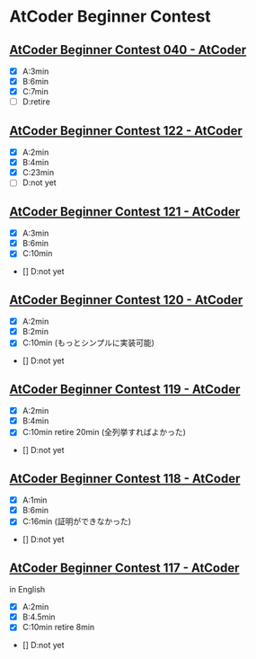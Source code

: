 # AtCoder Beginner Contest

## [AtCoder Beginner Contest 040 \- AtCoder]( https://atcoder.jp/contests/abc040 )

* [x] A:3min
* [x] B:6min
* [x] C:7min
* [ ] D:retire

## [AtCoder Beginner Contest 122 \- AtCoder]( https://atcoder.jp/contests/abc122 )

* [x] A:2min
* [x] B:4min
* [x] C:23min
* [ ] D:not yet

## [AtCoder Beginner Contest 121 \- AtCoder]( https://atcoder.jp/contests/abc121 )

* [x] A:3min
* [x] B:6min
* [x] C:10min
* [] D:not yet

## [AtCoder Beginner Contest 120 \- AtCoder]( https://atcoder.jp/contests/abc120 )

* [x] A:2min
* [x] B:2min
* [x] C:10min (もっとシンプルに実装可能)
* [] D:not yet

## [AtCoder Beginner Contest 119 \- AtCoder]( https://atcoder.jp/contests/abc119 )

* [x] A:2min
* [x] B:4min
* [x] C:10min retire 20min (全列挙すればよかった)
* [] D:not yet

## [AtCoder Beginner Contest 118 \- AtCoder]( https://atcoder.jp/contests/abc118 )

* [x] A:1min
* [x] B:6min
* [x] C:16min (証明ができなかった)
* [] D:not yet

## [AtCoder Beginner Contest 117 \- AtCoder]( https://atcoder.jp/contests/abc117 )

in English

* [x] A:2min
* [x] B:4.5min
* [x] C:10min retire 8min
* [] D:not yet
